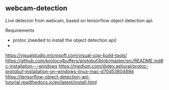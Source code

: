 ## webcam-detection

Live detecion from webcam, based on tensorflow object detection api.

Requirements
- protoc (needed to install the object detection api)
- 



https://visualstudio.microsoft.com/visual-cpp-build-tools/
https://github.com/protocolbuffers/protobuf/blob/master/src/README.md#c-installation---windows
https://medium.com/@dev.ashurai/protoc-protobuf-installation-on-windows-linux-mac-d70d5380489d
https://tensorflow-object-detection-api-tutorial.readthedocs.io/en/latest/install.html